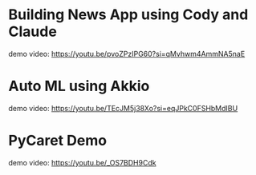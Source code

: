 # Building News App using Cody and Claude <br />
demo video: https://youtu.be/pvoZPzIPG60?si=qMvhwm4AmmNA5naE <br />

# Auto ML using Akkio <br />
demo video: https://youtu.be/TEcJM5j38Xo?si=eqJPkC0FSHbMdIBU <br />

# PyCaret Demo <br />
demo video: https://youtu.be/_OS7BDH9Cdk <br />
